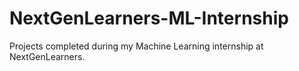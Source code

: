 # NextGenLearners-ML-Internship
Projects completed during my Machine Learning internship at NextGenLearners.
